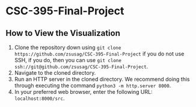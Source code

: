 # CSC-395-Final-Project

## How to View the Visualization

 1. Clone the repository down using `git clone
    https://github.com/zsusag/CSC-395-Final-Project` if you do not use SSH,
    if you do, then you can use `git clone
    ssh://git@github.com/zsusag/CSC-395-Final-Project`.
 2. Navigate to the cloned directory.
 3. Run an HTTP server in the cloned directory. We recommend doing this
 through executing the command `python3 -m http.server 8000`.
 4. In your preferred web browser, enter the following URL:
    `localhost:8000/src`.
